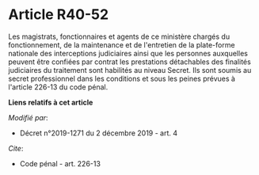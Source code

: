 # Article R40-52

Les magistrats, fonctionnaires et agents de ce ministère chargés du fonctionnement, de la maintenance et de l'entretien de la
plate-forme nationale des interceptions judiciaires ainsi que les personnes auxquelles peuvent être confiées par contrat les
prestations détachables des finalités judiciaires du traitement sont habilités au niveau Secret. Ils sont soumis au secret
professionnel dans les conditions et sous les peines prévues à l'article 226-13 du code pénal.

**Liens relatifs à cet article**

_Modifié par_:

  - Décret n°2019-1271 du 2 décembre 2019 - art. 4

_Cite_:

  - Code pénal - art. 226-13
